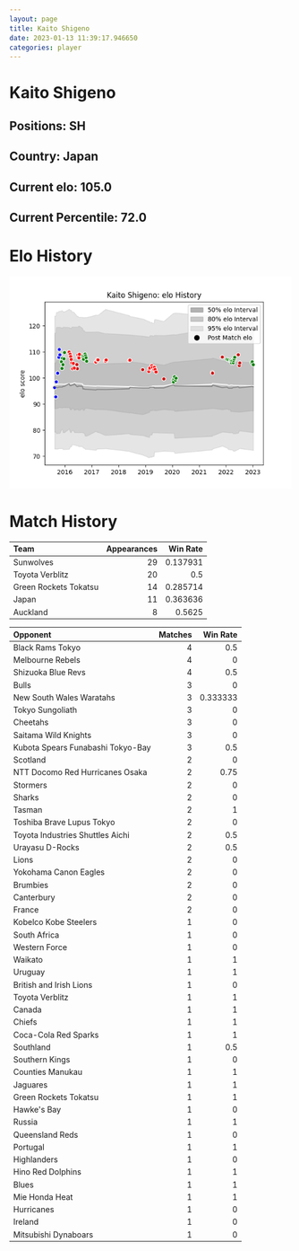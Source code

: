 ```yaml
---  
layout: page  
title: Kaito Shigeno  
date: 2023-01-13 11:39:17.946650  
categories: player  
---
```

# Kaito Shigeno

## Positions: SH

## Country: Japan

## Current elo: 105.0

## Current Percentile: 72.0

# Elo History


![elo history](history_KaitoShigeno.png)
# Match History


| Team                  |   Appearances |   Win Rate |
|:----------------------|--------------:|-----------:|
| Sunwolves             |            29 |   0.137931 |
| Toyota Verblitz       |            20 |   0.5      |
| Green Rockets Tokatsu |            14 |   0.285714 |
| Japan                 |            11 |   0.363636 |
| Auckland              |             8 |   0.5625   |

| Opponent                          |   Matches |   Win Rate |
|:----------------------------------|----------:|-----------:|
| Black Rams Tokyo                  |         4 |   0.5      |
| Melbourne Rebels                  |         4 |   0        |
| Shizuoka Blue Revs                |         4 |   0.5      |
| Bulls                             |         3 |   0        |
| New South Wales Waratahs          |         3 |   0.333333 |
| Tokyo Sungoliath                  |         3 |   0        |
| Cheetahs                          |         3 |   0        |
| Saitama Wild Knights              |         3 |   0        |
| Kubota Spears Funabashi Tokyo-Bay |         3 |   0.5      |
| Scotland                          |         2 |   0        |
| NTT Docomo Red Hurricanes Osaka   |         2 |   0.75     |
| Stormers                          |         2 |   0        |
| Sharks                            |         2 |   0        |
| Tasman                            |         2 |   1        |
| Toshiba Brave Lupus Tokyo         |         2 |   0        |
| Toyota Industries Shuttles Aichi  |         2 |   0.5      |
| Urayasu D-Rocks                   |         2 |   0.5      |
| Lions                             |         2 |   0        |
| Yokohama Canon Eagles             |         2 |   0        |
| Brumbies                          |         2 |   0        |
| Canterbury                        |         2 |   0        |
| France                            |         2 |   0        |
| Kobelco Kobe Steelers             |         1 |   0        |
| South Africa                      |         1 |   0        |
| Western Force                     |         1 |   0        |
| Waikato                           |         1 |   1        |
| Uruguay                           |         1 |   1        |
| British and Irish Lions           |         1 |   0        |
| Toyota Verblitz                   |         1 |   1        |
| Canada                            |         1 |   1        |
| Chiefs                            |         1 |   1        |
| Coca-Cola Red Sparks              |         1 |   1        |
| Southland                         |         1 |   0.5      |
| Southern Kings                    |         1 |   0        |
| Counties Manukau                  |         1 |   1        |
| Jaguares                          |         1 |   1        |
| Green Rockets Tokatsu             |         1 |   1        |
| Hawke's Bay                       |         1 |   0        |
| Russia                            |         1 |   1        |
| Queensland Reds                   |         1 |   0        |
| Portugal                          |         1 |   1        |
| Highlanders                       |         1 |   0        |
| Hino Red Dolphins                 |         1 |   1        |
| Blues                             |         1 |   1        |
| Mie Honda Heat                    |         1 |   1        |
| Hurricanes                        |         1 |   0        |
| Ireland                           |         1 |   0        |
| Mitsubishi Dynaboars              |         1 |   0        |